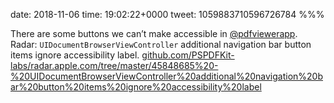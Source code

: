 date: 2018-11-06
time: 19:02:22+0000
tweet: 1059883710596726784
%%%

There are some buttons we can’t make accessible in [@pdfviewerapp](https://twitter.com/pdfviewerapp). Radar: `UIDocumentBrowserViewController` additional navigation bar button items ignore accessibility label. [github.com/PSPDFKit-labs/radar.apple.com/tree/master/45848685%20-%20UIDocumentBrowserViewController%20additional%20navigation%20bar%20button%20items%20ignore%20accessibility%20label](https://github.com/PSPDFKit-labs/radar.apple.com/tree/master/45848685%20-%20UIDocumentBrowserViewController%20additional%20navigation%20bar%20button%20items%20ignore%20accessibility%20label)
